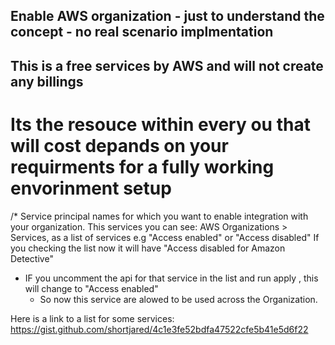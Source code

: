 ## Enable AWS organization - just to understand the concept - no real scenario implmentation
## This is a free services by AWS and will not create any billings
# Its the resouce within every ou that will cost depands on your requirments for a fully working envorinment setup

/* Service principal names for which you want to enable integration with your organization. 
This services you can see: AWS Organizations > Services, as a list of services e.g "Access enabled"  or "Access disabled"
If you checking the list now it will have "Access disabled for Amazon Detective"
- IF you uncomment the api for that service in the list and run apply , this will change to "Access enabled"
     - So now this service are alowed to be used across the Organization.

Here is a link to a list for some services:
https://gist.github.com/shortjared/4c1e3fe52bdfa47522cfe5b41e5d6f22